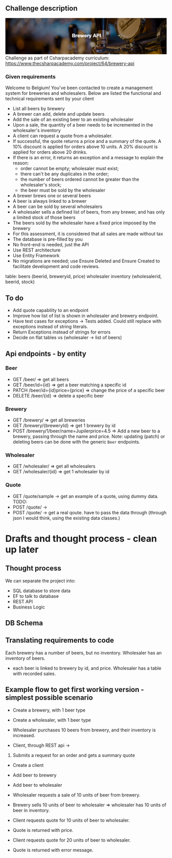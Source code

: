 ﻿## Challenge description
![brewery-banner.png](assets/brewery-banner.png)
Challenge as part of Csharpacademy curriculum: https://www.thecsharpacademy.com/project/64/brewery-api

### Given requirements
Welcome to Belgium! You've been contacted to create a management system for breweries and wholesalers. 
Below are listed the functional and technical requirements sent by your client

- List all beers by brewery
- A brewer can add, delete and update beers
- Add the sale of an existing beer to an existing wholesaler
- Upon a sale, the quantity of a beer needs to be incremented in the wholesaler's inventory
- A client can request a quote from a wholesaler.
- If successful, the quote returns a price and a summary of the quote. A 10% discount is applied for orders above 10 units. A 20% discount is applied for orders above 20 drinks.
- If there is an error, it returns an exception and a message to explain the reason: 
  - order cannot be empty; wholesaler must exist; 
  - there can't be any duplicates in the order; 
  - the number of beers ordered cannot be greater than the wholesaler's stock; 
  - the beer must be sold by the wholesaler
- A brewer brews one or several beers
- A beer is always linked to a brewer
- A beer can be sold by several wholesalers
- A wholesaler sells a defined list of beers, from any brewer, and has only a limited stock of those beers
- The beers sold by the wholesaler have a fixed price imposed by the brewery
- For this assessment, it is considered that all sales are made without tax
- The database is pre-filled by you
- No front-end is needed, just the API
- Use REST architecture
- Use Entity Framework
- No migrations are needed; use Ensure Deleted and Ensure Created to facilitate development and code reviews.

table: beers (beerid, breweryid, price)
wholesaler inventory (wholesalerid, beerid, stock)

## To do
- Add quote capability to an endpoint
- Improve how list of list is shown in wholesaler and brewery endpoint.
- Have test cases for exceptions -> Tests added. Could still replace with exceptions instead of string literals.
- Return Exceptions instead of strings for errors
- Decide on flat tables vs (wholesaler -> list of beers)

## Api endpoints - by entity
### Beer 
- GET /beer/ => get all beers
- GET /beer/id={id} => get a beer matching a specific id
- PATCH /beer/id={id}price={price} => change the price of a specific beer
- DELETE /beer/{id} => delete a specific beer

### Brewery
- GET /brewery/ => get all breweries
- GET /brewery/{breweryId} => get 1 brewery by id
- POST /brewery/1/beer/name=Jupilerprice=4.5 => Add a new beer to a brewery, passing through the name and price.
Note: updating (patch) or deleting beers can be done with the generic `Beer` endpoints.

### Wholesaler
- GET /wholesaler/ => get all wholesalers
- GET /wholesaler/{id} => get 1 wholesaler by id

### Quote
- GET /quote/sample -> get an example of a quote, using dummy data.
TODO:
- POST /quote/ -> 
- POST /quote/ -> get a real qoute. have to pass the data through (through json I would think, using the existing data classes.)

# Drafts and thought process - clean up later

## Thought process

We can separate the project into:
- SQL database to store data
- EF to talk to database
- REST API
- Business Logic

## DB Schema

## Translating requirements to code
Each brewery has a number of beers, but no inventory.
Wholesaler has an inventory of beers.
- each beer is linked to brewery by id, and price.
Wholesaler has a table with recorded sales.

## Example flow to get first working version - simplest possible scenario

- Create a brewery, with 1 beer type
- Create a wholesaler, with 1 beer type
- Wholesaler purchases 10 beers from brewery, and their inventory is increased.

- Client, through REST api ->
1. Submits a request for an order and gets a summary quote

- Create a client
- Add beer to brewery
- Add beer to wholesaler

- Wholesaler requests a sale of 10 units of beer from brewery.
- Brewery sells 10 units of beer to wholesaler => wholesaler has 10 units of beer in inventory.

- Client requests quote for 10 units of beer to wholesaler.
- Quote is returned with price.
- Client requests quote for 20 units of beer to wholesaler.
- Quote is returned with error message.
